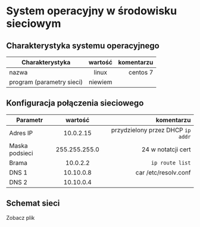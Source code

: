 System operacyjny w środowisku sieciowym
=========================================

Charakterystyka systemu operacyjnego
------------------------------------

| Charakterystyka | wartość           | komentarzu |
| ------------- |:-------------:| -----:|
| nazwa      | linux | centos 7 |
| program (parametry sieci)      | niewiem |  |


Konfiguracja połączenia sieciowego
----------------------------------

| Parametr | wartość           | komentarzu |
| ------------- |:-------------:| -----:|
| Adres IP      | 10.0.2.15 | przydzielony przez DHCP `ip addr` |
| Maska podsieci|  255.255.255.0    | 24 w notatcji cert |
| Brama      |10.0.2.2  | `ip route list` |
| DNS 1      |10.10.0.8 |  car /etc/resolv.conf|
| DNS 2      |10.10.0.4  |  |

Schemat sieci
-------------

Zobacz plik
